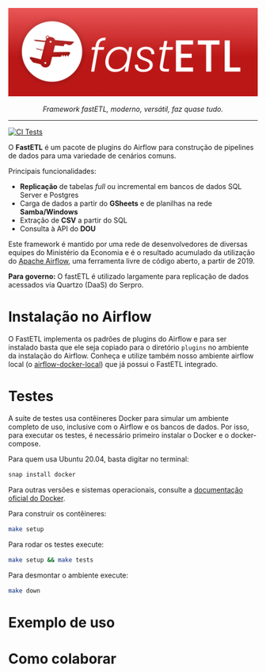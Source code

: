 ![Logotipo do FastETL. É um canivete tipo suiço com várias peças abertas](docs/logo.png)

<p align="center">
    <em>Framework fastETL, moderno, versátil, faz quase tudo.</em>
</p>

---

[![CI Tests](https://github.com/economiagovbr/FastETL/actions/workflows/ci-tests.yml/badge.svg)](https://github.com/economiagovbr/FastETL/actions/workflows/ci-tests.yml)

O **FastETL** é um pacote de plugins do Airflow para construção de pipelines de dados para uma variedade de cenários comuns.

Principais funcionalidades:
* **Replicação** de tabelas *full* ou incremental em bancos de dados SQL Server e Postgres
* Carga de dados a partir do **GSheets** e de planilhas na rede **Samba/Windows**
* Extração de **CSV** a partir do SQL
* Consulta à API do **DOU**

<!-- Contar a história da origem do FastETL -->
Este framework é mantido por uma rede de desenvolvedores de diversas equipes do Ministério da Economia e é o resultado acumulado da utilização do [Apache Airflow](https://airflow.apache.org/), uma ferramenta livre de código aberto, a partir de 2019.

**Para governo:** O fastETL é utilizado largamente para replicação de dados acessados via Quartzo (DaaS) do Serpro.

# Instalação no Airflow

O FastETL implementa os padrões de plugins do Airflow e para ser instalado basta que ele seja copiado para o diretório `plugins` no ambiente da instalação do Airflow. Conheça e utilize também nosso ambiente airflow local (o [airflow-docker-local](https://github.com/economiagovbr/airflow-docker-local/)) que já possui o FastETL integrado.

# Testes

A suíte de testes usa contêineres Docker para simular um ambiente
completo de uso, inclusive com o Airflow e os bancos de dados. Por isso,
para executar os testes, é necessário primeiro instalar o Docker e o
docker-compose.

Para quem usa Ubuntu 20.04, basta digitar no terminal:

```bash
snap install docker
```

Para outras versões e sistemas operacionais, consulte a
[documentação oficial do Docker](https://docs.docker.com/get-docker/).


Para construir os contêineres:

```bash
make setup
```

Para rodar os testes execute:

```bash
make setup && make tests
```

Para desmontar o ambiente execute:

```bash
make down
```

# Exemplo de uso

# Como colaborar
